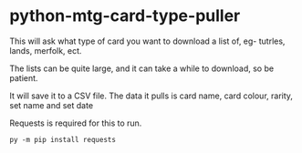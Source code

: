 # python-mtg-card-type-puller
This will ask what type of card you want to download a list of, eg- tutrles, lands, merfolk, ect.

The lists can be quite large, and it can take a while to download, so be patient.

It will save it to a CSV file. The data it pulls is card name, card colour, rarity, set name and set date

Requests is required for this to run.
```
py -m pip install requests
```

